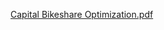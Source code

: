 [Capital Bikeshare Optimization.pdf](https://github.com/user-attachments/files/20273052/Capital.Bikeshare.Optimization.pdf)
